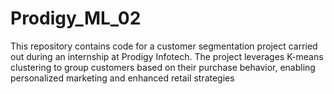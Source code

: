 # Prodigy_ML_02
This repository contains code for a customer segmentation project carried out during an internship at Prodigy Infotech. The project leverages K-means clustering to group customers based on their purchase behavior, enabling personalized marketing and enhanced retail strategies
